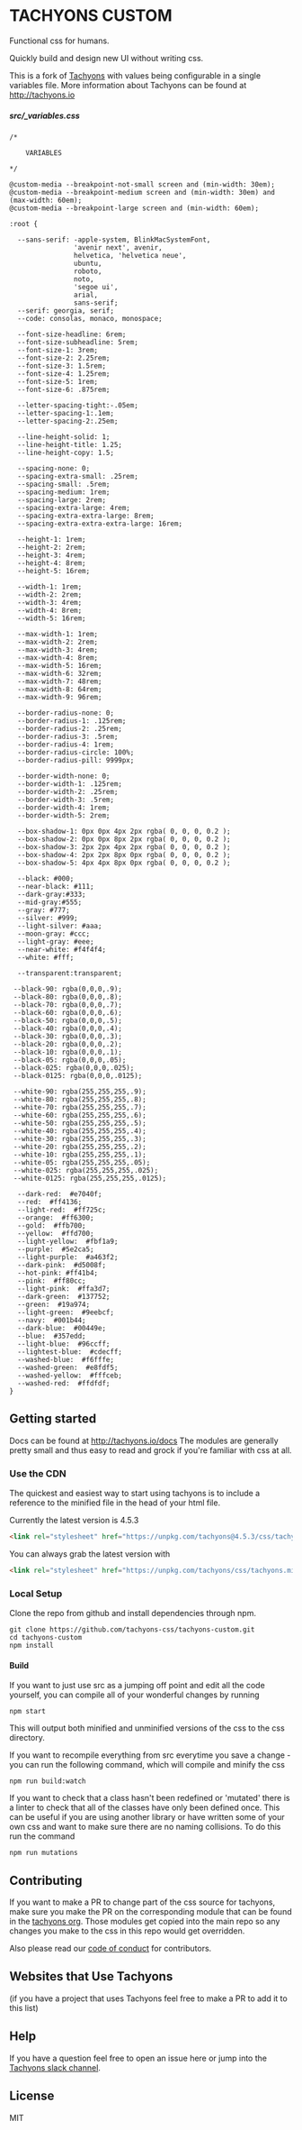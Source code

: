 # TACHYONS CUSTOM

Functional css for humans.

Quickly build and design new UI without writing css.

This is a fork of [Tachyons](https://github.com/tachyons-css/tachyons) with values being 
configurable in a single variables file. More information about Tachyons can be found at http://tachyons.io

##### src/_variables.css
```
/*

    VARIABLES   

*/

@custom-media --breakpoint-not-small screen and (min-width: 30em);
@custom-media --breakpoint-medium screen and (min-width: 30em) and (max-width: 60em);
@custom-media --breakpoint-large screen and (min-width: 60em);

:root {

  --sans-serif: -apple-system, BlinkMacSystemFont, 
                'avenir next', avenir, 
                helvetica, 'helvetica neue', 
                ubuntu, 
                roboto, 
                noto, 
                'segoe ui', 
                arial, 
                sans-serif; 
  --serif: georgia, serif;  
  --code: consolas, monaco, monospace; 

  --font-size-headline: 6rem;
  --font-size-subheadline: 5rem;
  --font-size-1: 3rem;
  --font-size-2: 2.25rem;
  --font-size-3: 1.5rem;
  --font-size-4: 1.25rem;
  --font-size-5: 1rem;
  --font-size-6: .875rem;

  --letter-spacing-tight:-.05em;
  --letter-spacing-1:.1em;
  --letter-spacing-2:.25em;

  --line-height-solid: 1;
  --line-height-title: 1.25;
  --line-height-copy: 1.5;

  --spacing-none: 0;
  --spacing-extra-small: .25rem;
  --spacing-small: .5rem;
  --spacing-medium: 1rem;
  --spacing-large: 2rem;
  --spacing-extra-large: 4rem;
  --spacing-extra-extra-large: 8rem;
  --spacing-extra-extra-extra-large: 16rem;

  --height-1: 1rem;
  --height-2: 2rem;
  --height-3: 4rem;
  --height-4: 8rem;
  --height-5: 16rem;

  --width-1: 1rem;
  --width-2: 2rem;
  --width-3: 4rem;
  --width-4: 8rem;
  --width-5: 16rem;

  --max-width-1: 1rem;
  --max-width-2: 2rem;
  --max-width-3: 4rem;
  --max-width-4: 8rem;
  --max-width-5: 16rem;
  --max-width-6: 32rem;
  --max-width-7: 48rem;
  --max-width-8: 64rem;
  --max-width-9: 96rem;

  --border-radius-none: 0;
  --border-radius-1: .125rem;
  --border-radius-2: .25rem;
  --border-radius-3: .5rem;
  --border-radius-4: 1rem;
  --border-radius-circle: 100%;
  --border-radius-pill: 9999px;

  --border-width-none: 0;
  --border-width-1: .125rem;
  --border-width-2: .25rem;
  --border-width-3: .5rem;
  --border-width-4: 1rem;
  --border-width-5: 2rem;

  --box-shadow-1: 0px 0px 4px 2px rgba( 0, 0, 0, 0.2 ); 
  --box-shadow-2: 0px 0px 8px 2px rgba( 0, 0, 0, 0.2 ); 
  --box-shadow-3: 2px 2px 4px 2px rgba( 0, 0, 0, 0.2 ); 
  --box-shadow-4: 2px 2px 8px 0px rgba( 0, 0, 0, 0.2 ); 
  --box-shadow-5: 4px 4px 8px 0px rgba( 0, 0, 0, 0.2 ); 

  --black: #000;
  --near-black: #111;
  --dark-gray:#333;
  --mid-gray:#555;
  --gray: #777;
  --silver: #999;
  --light-silver: #aaa;
  --moon-gray: #ccc;
  --light-gray: #eee;
  --near-white: #f4f4f4;
  --white: #fff;

  --transparent:transparent;

 --black-90: rgba(0,0,0,.9);
 --black-80: rgba(0,0,0,.8);
 --black-70: rgba(0,0,0,.7);
 --black-60: rgba(0,0,0,.6);
 --black-50: rgba(0,0,0,.5);
 --black-40: rgba(0,0,0,.4);
 --black-30: rgba(0,0,0,.3);
 --black-20: rgba(0,0,0,.2);
 --black-10: rgba(0,0,0,.1);
 --black-05: rgba(0,0,0,.05);
 --black-025: rgba(0,0,0,.025);
 --black-0125: rgba(0,0,0,.0125);

 --white-90: rgba(255,255,255,.9);
 --white-80: rgba(255,255,255,.8);
 --white-70: rgba(255,255,255,.7);
 --white-60: rgba(255,255,255,.6);
 --white-50: rgba(255,255,255,.5);
 --white-40: rgba(255,255,255,.4);
 --white-30: rgba(255,255,255,.3);
 --white-20: rgba(255,255,255,.2);
 --white-10: rgba(255,255,255,.1);
 --white-05: rgba(255,255,255,.05);
 --white-025: rgba(255,255,255,.025);
 --white-0125: rgba(255,255,255,.0125);

  --dark-red:  #e7040f;
  --red:  #ff4136;
  --light-red:  #ff725c;
  --orange:  #ff6300;
  --gold:  #ffb700;
  --yellow:  #ffd700;
  --light-yellow:  #fbf1a9;
  --purple:  #5e2ca5;
  --light-purple:  #a463f2;
  --dark-pink:  #d5008f;
  --hot-pink: #ff41b4;
  --pink:  #ff80cc;
  --light-pink:  #ffa3d7;
  --dark-green:  #137752;
  --green:  #19a974;
  --light-green:  #9eebcf;
  --navy:  #001b44;
  --dark-blue:  #00449e;
  --blue:  #357edd;
  --light-blue:  #96ccff;
  --lightest-blue:  #cdecff;
  --washed-blue:  #f6fffe;
  --washed-green:  #e8fdf5;
  --washed-yellow:  #fffceb;
  --washed-red:  #ffdfdf;
}
```

## Getting started

Docs can be found at http://tachyons.io/docs
The modules are generally pretty small and thus easy to read and grock if you're familiar with css at all.

### Use the CDN

The quickest and easiest way to start using tachyons is to include a reference
to the minified file in the head of your html file.

Currently the latest version is 4.5.3
```html
<link rel="stylesheet" href="https://unpkg.com/tachyons@4.5.3/css/tachyons.min.css">
```

You can always grab the latest version with
```html
<link rel="stylesheet" href="https://unpkg.com/tachyons/css/tachyons.min.css">
```

### Local Setup

Clone the repo from github and install dependencies through npm.

```
git clone https://github.com/tachyons-css/tachyons-custom.git
cd tachyons-custom
npm install
```

#### Build

If you want to just use src as a jumping off point and edit all the code yourself, you can compile all of your wonderful changes by running

```npm start```

This will output both minified and unminified versions of the css to the css directory.

If you want to recompile everything from src everytime you save a change - you can run the following command, which will compile and minify the css

```npm run build:watch```

If you want to check that a class hasn't been redefined or 'mutated' there is a linter to check that all of the classes have only been defined once. This can be useful if you are using another library or have written some of your own css and want to make sure there are no naming collisions. To do this run the command

```npm run mutations```

## Contributing

If you want to make a PR to change part of the css source for tachyons, make sure you make the PR on the corresponding module
that can be found in the [tachyons org](http://github.com/tachyons-css/). Those modules get copied into the main repo so
any changes you make to the css in this repo would get overridden.

Also please read our [code of conduct](https://github.com/tachyons-css/tachyons/blob/master/code-of-conduct.md) for contributors.

## Websites that Use Tachyons
(if you have a project that uses Tachyons feel free to make a PR to add it to this list)

## Help

If you have a question feel free to open an issue here or jump into the [Tachyons slack channel](http://tachyons-slack-invite.herokuapp.com).

## License

MIT
